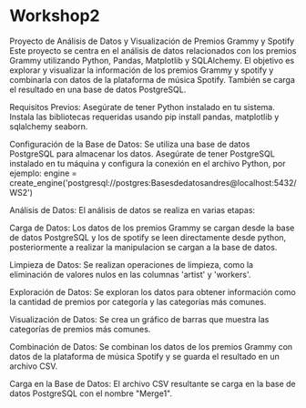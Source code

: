 # Workshop2
Proyecto de Análisis de Datos y Visualización de Premios Grammy y Spotify 
Este proyecto se centra en el análisis de datos relacionados con los premios Grammy utilizando Python, Pandas, Matplotlib y SQLAlchemy. El objetivo es explorar y visualizar la información de los premios Grammy y spotify y combinarla con datos de la plataforma de música Spotify. También se carga el resultado en una base de datos PostgreSQL.

Requisitos Previos:
Asegúrate de tener Python instalado en tu sistema.
Instala las bibliotecas requeridas usando pip install pandas, matplotlib y sqlalchemy seaborn.

Configuración de la Base de Datos:
Se utiliza una base de datos PostgreSQL para almacenar los datos. Asegúrate de tener PostgreSQL instalado en tu máquina y configura la conexión en el archivo Python, por ejemplo:
engine = create_engine('postgresql://postgres:Basesdedatosandres@localhost:5432/WS2')

Análisis de Datos:
El análisis de datos se realiza en varias etapas:

Carga de Datos: Los datos de los premios Grammy se cargan desde la base de datos PostgreSQL y los de spotify se leen directamente desde python, posteriormente a realizar la manipulacion se cargan a la base de datos.

Limpieza de Datos: Se realizan operaciones de limpieza, como la eliminación de valores nulos en las columnas 'artist' y 'workers'.

Exploración de Datos: Se exploran los datos para obtener información como la cantidad de premios por categoría y las categorías más comunes.

Visualización de Datos: Se crea un gráfico de barras que muestra las categorías de premios más comunes.

Combinación de Datos: Se combinan los datos de los premios Grammy con datos de la plataforma de música Spotify y se guarda el resultado en un archivo CSV.

Carga en la Base de Datos: El archivo CSV resultante se carga en la base de datos PostgreSQL con el nombre "Merge1".
